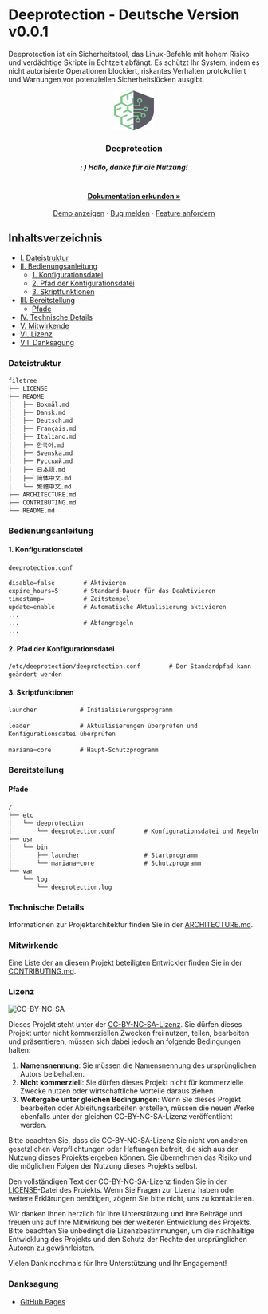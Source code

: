 # Deeprotection - Deutsche Version v0.0.1

Deeprotection ist ein Sicherheitstool, das Linux-Befehle mit hohem Risiko und verdächtige Skripte in Echtzeit abfängt. Es schützt Ihr System, indem es nicht autorisierte Operationen blockiert, riskantes Verhalten protokolliert und Warnungen vor potenziellen Sicherheitslücken ausgibt.

<p align="center">
  <a href="https://github.com/Geekstrange/Deeprotection">
    <img src="https://github.com/Geekstrange/Deeprotection/blob/main/images/logo.svg" alt="Logo" width="80" height="80">
  </a>
  <h3 align="center">Deeprotection</h3>
  <h5 align="center">: ) Hallo, danke für die Nutzung!</h5>
  <p align="center">
    <br />
    <a href="https://github.com/Geekstrange/Deeprotection"><strong>Dokumentation erkunden »</strong></a>
    <br />
    <br />
    <a href="https://github.com/Geekstrange/Deeprotection">Demo anzeigen</a>
    ·
    <a href="https://github.com/Geekstrange/Deeprotection/issues">Bug melden</a>
    ·
    <a href="https://github.com/Geekstrange/Deeprotection/issues">Feature anfordern</a>
  </p>

## Inhaltsverzeichnis

- [I. Dateistruktur](#dateistruktur)
- [II. Bedienungsanleitung](#bedienungsanleitung)
  - [1. Konfigurationsdatei](#1-konfigurationsdatei)
  - [2. Pfad der Konfigurationsdatei](#2-pfad-der-konfigurationsdatei)
  - [3. Skriptfunktionen](#3-skriptfunktionen)
- [III. Bereitstellung](#bereitstellung)
  - [Pfade](#pfade)
- [IV. Technische Details](#technische-details)
- [V. Mitwirkende](#mitwirkende)
- [VI. Lizenz](#lizenz)
- [VII. Danksagung](#danksagung)

### Dateistruktur
```
filetree 
├── LICENSE
├── README
│   ├── Bokmål.md
│   ├── Dansk.md
│   ├── Deutsch.md
│   ├── Français.md
│   ├── Italiano.md
│   ├── 한국어.md
│   ├── Svenska.md
│   ├── Русский.md
│   ├── 日本語.md
│   ├── 简体中文.md
│   └── 繁體中文.md
├── ARCHITECTURE.md
├── CONTRIBUTING.md
└── README.md
```

### Bedienungsanleitung

#### 1\. Konfigurationsdatei

`deeprotection.conf`

```
disable=false        # Aktivieren
expire_hours=5       # Standard-Dauer für das Deaktivieren
timestamp=           # Zeitstempel
update=enable        # Automatische Aktualisierung aktivieren
...
...                  # Abfangregeln
...
```

#### 2\. Pfad der Konfigurationsdatei

```
/etc/deeprotection/deeprotection.conf        # Der Standardpfad kann geändert werden
```

#### 3\. Skriptfunktionen

```
launcher            # Initialisierungsprogramm

loader              # Aktualisierungen überprüfen und Konfigurationsdatei überprüfen

mariana─core        # Haupt-Schutzprogramm
```

### Bereitstellung

#### Pfade

```
/
├── etc
│   └── deeprotection
│       └── deeprotection.conf        # Konfigurationsdatei und Regeln
├── usr
│   └── bin 
│       ├── launcher                  # Startprogramm
│       └── mariana─core              # Schutzprogramm
└── var
    └── log
        └── deeprotection.log
```

### Technische Details

Informationen zur Projektarchitektur finden Sie in der [ARCHITECTURE.md](https://github.com/Geekstrange/Deeprotection/ARCHITECTURE.md).

### Mitwirkende

Eine Liste der an diesem Projekt beteiligten Entwickler finden Sie in der [CONTRIBUTING.md](https://github.com/Geekstrange/Deeprotection/CONTRIBUTING.md).

### Lizenz

![CC-BY-NC-SA](https://mirrors.creativecommons.org/presskit/buttons/88x31/svg/by-nc-sa.svg)

Dieses Projekt steht unter der [CC-BY-NC-SA-Lizenz](https://creativecommons.org/licenses/by-nc-sa/4.0/). Sie dürfen dieses Projekt unter nicht kommerziellen Zwecken frei nutzen, teilen, bearbeiten und präsentieren, müssen sich dabei jedoch an folgende Bedingungen halten:

1. **Namensnennung**: Sie müssen die Namensnennung des ursprünglichen Autors beibehalten.
2. **Nicht kommerziell**: Sie dürfen dieses Projekt nicht für kommerzielle Zwecke nutzen oder wirtschaftliche Vorteile daraus ziehen.
3. **Weitergabe unter gleichen Bedingungen**: Wenn Sie dieses Projekt bearbeiten oder Ableitungsarbeiten erstellen, müssen die neuen Werke ebenfalls unter der gleichen CC-BY-NC-SA-Lizenz veröffentlicht werden.

Bitte beachten Sie, dass die CC-BY-NC-SA-Lizenz Sie nicht von anderen gesetzlichen Verpflichtungen oder Haftungen befreit, die sich aus der Nutzung dieses Projekts ergeben können. Sie übernehmen das Risiko und die möglichen Folgen der Nutzung dieses Projekts selbst.

Den vollständigen Text der CC-BY-NC-SA-Lizenz finden Sie in der [LICENSE](https://github.com/Geekstrange/Deeprotection/LICENSE)-Datei des Projekts. Wenn Sie Fragen zur Lizenz haben oder weitere Erklärungen benötigen, zögern Sie bitte nicht, uns zu kontaktieren.

Wir danken Ihnen herzlich für Ihre Unterstützung und Ihre Beiträge und freuen uns auf Ihre Mitwirkung bei der weiteren Entwicklung des Projekts. Bitte beachten Sie unbedingt die Lizenzbestimmungen, um die nachhaltige Entwicklung des Projekts und den Schutz der Rechte der ursprünglichen Autoren zu gewährleisten.

Vielen Dank nochmals für Ihre Unterstützung und Ihr Engagement!

### Danksagung

- [GitHub Pages](https://pages.github.com)
